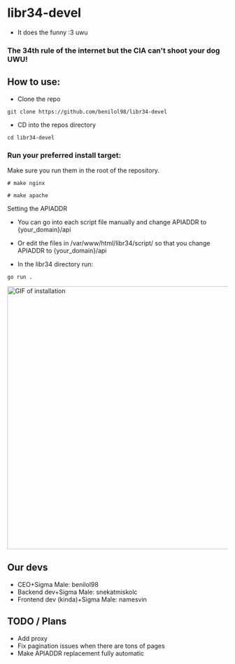 # libr34-devel
- It does the funny :3 uwu
### The 34th rule of the internet but the CIA can't shoot your dog UWU!
## How to use:
- Clone the repo
```
git clone https://github.com/benilol98/libr34-devel
```
- CD into the repos directory
```
cd libr34-devel
```

### Run your preferred install target:
Make sure you run them in the root of the repository.
```
# make nginx
```
```
# make apache
```
Setting the APIADDR 
- You can go into each script file manually and change APIADDR to {your_domain}/api
- Or edit the files in /var/www/html/libr34/script/ so that you change APIADDR to {your_domain}/api

- In the libr34 directory run:
```
go run .
```
<img alt="GIF of installation" src="https://benike.monster/demo.gif" width="600"/>

## Our devs
- CEO+Sigma Male: benilol98
- Backend dev+Sigma Male: snekatmiskolc
- Frontend dev (kinda)+Sigma Male: namesvin
## TODO / Plans
- Add proxy
- Fix pagination issues when there are tons of pages
- Make APIADDR replacement fully automatic
